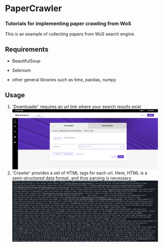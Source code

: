 <h1 align="left"> PaperCrawler </h1>
<h3 align="left">Tutorials for implementing paper crawling from WoS </h3>

</p>
This is an example of collecting papers from WoS search engine.

## Requirements
- BeautifulSoup

- Selenium

- other general libraries such as time, pandas, numpy

## Usage
1. 'Downloader' requires an url link where your search results exist
   ![](./image/figure.png)
2. 'Crawler' provides a set of HTML tags for each url. Here, HTML is a semi-structured data format, and thus parsing is necessary.
    ![](./image/html.png)

